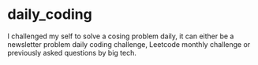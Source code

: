 # daily_coding

I challenged my self to solve a cosing problem daily, it can either be a newsletter problem daily coding challenge, Leetcode monthly challenge or previously asked questions by big tech.